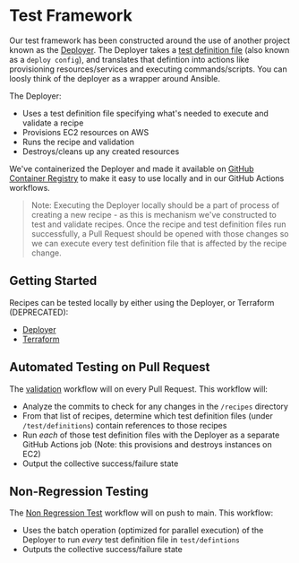 # Test Framework

Our test framework has been constructed around the use of another project
known as the [Deployer](https://github.com/newrelic/demo-deployer). The Deployer
takes a [test definition file](https://github.com/newrelic/demo-deployer/tree/main/documentation/deploy_config)
(also known as a `deploy config`), and translates that defintion into actions
like provisioning resources/services and executing commands/scripts. You can loosly think
of the deployer as a wrapper around Ansible.

The Deployer:

* Uses a test definition file specifying what's needed to execute and validate a recipe
* Provisions EC2 resources on AWS
* Runs the recipe and validation
* Destroys/cleans up any created resources

We've containerized the Deployer and made it available on
[GitHub Container Registry](https://github.com/orgs/newrelic/packages/container/package/deployer)
to make it easy to use locally and in our GitHub Actions workflows.

>Note: Executing the Deployer locally should be a part of process of creating a new
>recipe - as this is mechanism we've constructed to test and validate recipes.
>Once the recipe and test definition files run successfully, a Pull Request
>should be opened with those changes so we can execute every test definition
>file that is affected by the recipe change.

## Getting Started

Recipes can be tested locally by either using the Deployer, or Terraform (DEPRECATED):

* [Deployer](./deployer.md)
* [Terraform](./terraform.md)

## Automated Testing on Pull Request

The [validation](../.github/workflows/validation.yaml) workflow will on every Pull Request. This workflow will:

* Analyze the commits to check for any changes in the `/recipes` directory
* From that list of recipes, determine which test definition files (under `/test/definitions`) contain references to those recipes
* Run _each_ of those test definition files with the Deployer as a separate GitHub Actions job (Note: this provisions and destroys instances on EC2)
* Output the collective success/failure state

## Non-Regression Testing

The [Non Regression Test](../.github/workflows/nonregression.yaml) workflow will on push to main. This workflow:

* Uses the batch operation (optimized for parallel execution) of the Deployer to run _every_ test definition file in `test/defintions`
* Outputs the collective success/failure state
